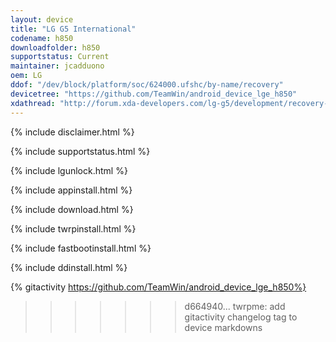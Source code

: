```yaml
---
layout: device
title: "LG G5 International"
codename: h850
downloadfolder: h850
supportstatus: Current
maintainer: jcadduono
oem: LG
ddof: "/dev/block/platform/soc/624000.ufshc/by-name/recovery"
devicetree: "https://github.com/TeamWin/android_device_lge_h850"
xdathread: "http://forum.xda-developers.com/lg-g5/development/recovery-team-win-recovery-project-lg-g5-t3363047"
---
```


{% include disclaimer.html %}

{% include supportstatus.html %}

{% include lgunlock.html %}

{% include appinstall.html %}

{% include download.html %}

{% include twrpinstall.html %}

{% include fastbootinstall.html %}

{% include ddinstall.html %}

{% gitactivity  https://github.com/TeamWin/android_device_lge_h850%}
>>>>>>> d664940... twrpme: add gitactivity changelog tag to device markdowns
